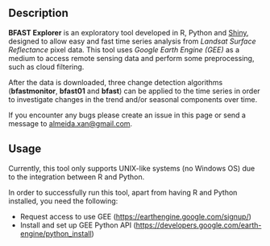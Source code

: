 ## Description

**BFAST Explorer** is an exploratory tool developed in R, Python and [Shiny](https://shiny.rstudio.com/), designed to allow easy and fast time series analysis from *Landsat Surface Reflectance* pixel data. This tool uses *Google Earth Engine (GEE)* as a medium to access remote sensing data and perform some preprocessing, such as cloud filtering.

After the data is downloaded, three change detection algorithms (**bfastmonitor**, **bfast01** and **bfast**) can be applied to the time series in order to investigate changes in the trend and/or seasonal components over time.

If you encounter any bugs please create an issue in this page or send a message to almeida.xan@gmail.com.

## Usage

Currently, this tool only supports UNIX-like systems (no Windows OS) due to the integration between R and Python.

In order to successfully run this tool, apart from having R and Python installed, you need the following: 

* Request access to use GEE (https://earthengine.google.com/signup/)
* Install and set up GEE Python API (https://developers.google.com/earth-engine/python_install)
